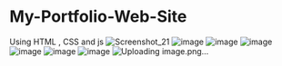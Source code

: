 # My-Portfolio-Web-Site
Using HTML , CSS and js
![Screenshot_21](https://github.com/Vindulapahasarani/My-Portfolio-Web-Site/assets/85609775/644dbae3-c2be-4485-ac48-105a74ab8e2a)
![image](https://github.com/Vindulapahasarani/My-Portfolio-Web-Site/assets/85609775/51754b81-97a0-48b9-b6e7-bc9739c76b03)
![image](https://github.com/Vindulapahasarani/My-Portfolio-Web-Site/assets/85609775/0e242b75-2b06-48fa-bd63-c6b8aef60e5f)
![image](https://github.com/Vindulapahasarani/My-Portfolio-Web-Site/assets/85609775/835b6339-c687-429b-a1dd-cd82e5e1f677)
![image](https://github.com/Vindulapahasarani/My-Portfolio-Web-Site/assets/85609775/58f74e7c-07a8-41df-9949-f1fa9c293955)
![image](https://github.com/Vindulapahasarani/My-Portfolio-Web-Site/assets/85609775/27c4d672-d63b-443c-bc5f-975b36f637a1)
![image](https://github.com/Vindulapahasarani/My-Portfolio-Web-Site/assets/85609775/f46f58b8-f86c-4e40-841d-87ce517058e0)
![Uploading image.png…]()
